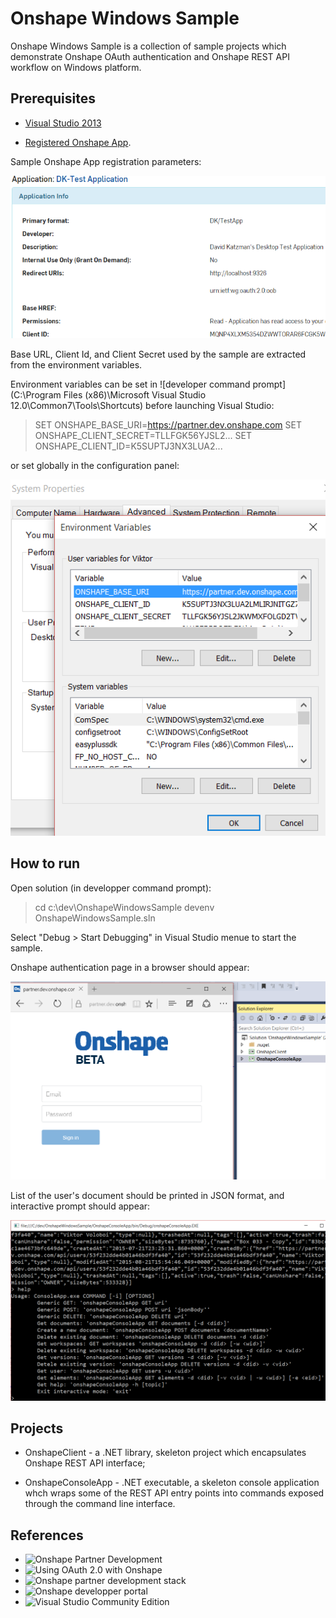 # Onshape Windows Sample

Onshape Windows Sample is a collection of sample projects which demonstrate Onshape OAuth authentication and Onshape REST API workflow on Windows platform. 

## Prerequisites

- [Visual Studio 2013](https://www.visualstudio.com/en-us/news/vs2013-community-vs.aspx) 

- [Registered Onshape App](https://dev-portal.dev.onshape.com/oauthApps).

Sample Onshape App registration parameters:

![AppRegistration](AppRegistration.PNG)

Base URL, Client Id, and Client Secret used by the sample are extracted from the environment variables. 

Environment variables can be set in ![developer command prompt](C:\Program Files (x86)\Microsoft Visual Studio 12.0\Common7\Tools\Shortcuts) before launching Visual Studio:

>SET ONSHAPE_BASE_URI=https://partner.dev.onshape.com
>SET ONSHAPE_CLIENT_SECRET=TLLFGK56YJSL2...
>SET ONSHAPE_CLIENT_ID=K5SUPTJ3NX3LUA2...

or set globally in the configuration panel:

![AppRegistration](EnvironmentVariables.PNG)

## How to run

Open solution (in developper command prompt):

>cd c:\dev\OnshapeWindowsSample
>devenv OnshapeWindowsSample.sln

Select "Debug > Start Debugging" in Visual Studio menue to start the sample.

Onshape authentication page in a browser should appear:

![Start](Start.PNG)

List of the user's document should be printed in JSON format, and interactive prompt should appear:

![Console](Console.PNG)

## Projects

- OnshapeClient - a .NET library, skeleton project which encapsulates Onshape REST API interface;

- OnshapeConsoleApp - .NET executable, a skeleton console application whch wraps some of the REST API entry points into commands exposed through the command line interface.

## References

- ![ Onshape Partner Development](https://partner.dev.onshape.com/documents/8b803ff47462494dafecc822/w/3f7fd009244d434e87397169/e/a059a060a80a420ba7a4b534)
- ![ Using OAuth 2.0 with Onshape](https://partner.dev.onshape.com/documents/8b803ff47462494dafecc822/w/3f7fd009244d434e87397169/e/b945dd68003a4ac692508ceb)
- ![ Onshape partner development stack](https://partner.dev.onshape.com)
- ![ Onshape developper portal](https://dev-portal.dev.onshape.com)
- ![ Visual Studio Community Edition](https://www.visualstudio.com/en-us/news/vs2013-community-vs.aspx)